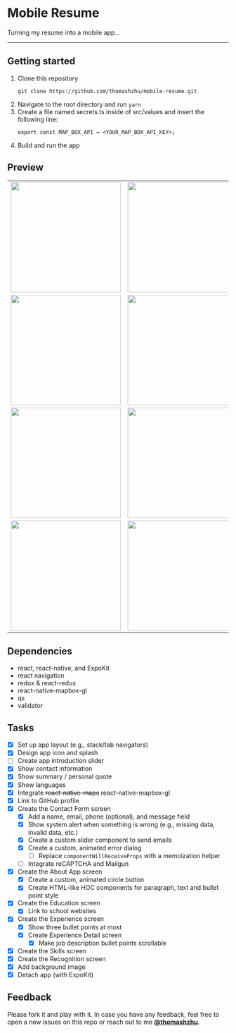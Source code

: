 # Mobile Resume

Turning my resume into a mobile app...

<hr />

## Getting started
1. Clone this repository
   ```
   git clone https://github.com/thomashzhu/mobile-resume.git
   ```
2. Navigate to the root directory and run `yarn`
3. Create a file named secrets.ts inside of src/values and insert the following line:
   ```
   export const MAP_BOX_API = <YOUR_MAP_BOX_API_KEY>;
   ```
4. Build and run the app

## Preview
||||
|:-------------------------:|:-------------------------:|:-------------------------:|
|<img width="250" src="https://github.com/thomashzhu/mobile-resume/raw/master/assets/screenshots/00.PNG">|<img width="250" src="https://github.com/thomashzhu/mobile-resume/raw/master/assets/screenshots/01-01.PNG">|<img width="250" src="https://github.com/thomashzhu/mobile-resume/raw/master/assets/screenshots/01-02.PNG">|
|<img width="250" src="https://github.com/thomashzhu/mobile-resume/raw/master/assets/screenshots/01-03.PNG">|<img width="250" src="https://github.com/thomashzhu/mobile-resume/raw/master/assets/screenshots/01-04.PNG">|<img width="250" src="https://github.com/thomashzhu/mobile-resume/raw/master/assets/screenshots/01-05.PNG">|
|<img width="250" src="https://github.com/thomashzhu/mobile-resume/raw/master/assets/screenshots/02.PNG">|<img width="250" src="https://github.com/thomashzhu/mobile-resume/raw/master/assets/screenshots/03-01.PNG">|<img width="250" src="https://github.com/thomashzhu/mobile-resume/raw/master/assets/screenshots/03-02.PNG">|
|<img width="250" src="https://github.com/thomashzhu/mobile-resume/raw/master/assets/screenshots/04.PNG">|<img width="250" src="https://github.com/thomashzhu/mobile-resume/raw/master/assets/screenshots/05.PNG">||

## Dependencies
- react, react-native, and ExpoKit
- react navigation
- redux & react-redux
- react-native-mapbox-gl
- qs
- validator

## Tasks
- [x] Set up app layout (e.g., stack/tab navigators)
- [x] Design app icon and splash
- [ ] Create app introduction slider
- [x] Show contact information
- [x] Show summary / personal quote
- [x] Show languages
- [x] Integrate ~~react-native-maps~~ react-native-mapbox-gl
- [x] Link to GitHub profile
- [x] Create the Contact Form screen
  - [x] Add a name, email, phone (optional), and message field
  - [x] Show system alert when something is wrong (e.g., missing data, invalid data, etc.)
  - [x] Create a custom slider component to send emails
  - [x] Create a custom, animated error dialog
    - [ ] Replace `componentWillReceiveProps` with a memoization helper
  - [ ] Integrate reCAPTCHA and Mailgun
- [x] Create the About App screen
  - [x] Create a custom, animated circle button
  - [x] Create HTML-like HOC components for paragraph, text and bullet point style
- [x] Create the Education screen
  - [x] Link to school websites
- [x] Create the Experience screen
  - [x] Show three bullet points at most
  - [x] Create Experience Detail screen
    - [x] Make job description bullet points scrollable
- [x] Create the Skills screen
- [x] Create the Recognition screen
- [x] Add background image
- [x] Detach app (with ExpoKit)

## Feedback

Please fork it and play with it. In case you have any feedback, feel free to open a new issues on this repo or reach out to me [**@thomashzhu**](https://github.com/thomashzhu).
